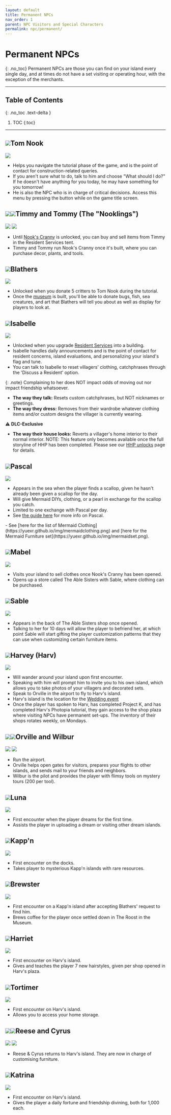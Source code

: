 ```yaml
---
layout: default
title: Permanent NPCs
nav_order: 1
parent: NPC Visitors and Special Characters
permalink: npc/permanent/
---
```


# Permanent NPCs
{: .no_toc}
Permanent NPCs are those you can find on your island every single day, and at times do not have a set visiting or operating hour, with the exception of the merchants. 

* * *
## Table of Contents
{: .no_toc .text-delta }

1. TOC
{:toc}
* * *

## <span><img src="https://acnhcdn.com/latest/NpcIcon/rco.png" id="heading-icon"></span>Tom Nook
<div class="content">
    <img src="https://acnhcdn.com/latest/FtrIcon/PosterNpcSpRco.png">
    <div class="details">
    <ul>
        <li>Helps you navigate the tutorial phase of the game, and is the point of contact for construction-related queries.</li>
        <li>If you aren't sure what to do, talk to him and choose "What should I do?" If he doesn't have anything for you today, he may have something for you tomorrow!</li>
        <li>He is also the NPC who is in charge of critical decisions. Access this menu by pressing the <span class="icon-Minus"></span> button while on the game title screen.</li>
    </ul>
    </div>
</div>

## <span><img src="https://acnhcdn.com/latest/NpcIcon/rcm.png" id="heading-icon"></span><span><img src="https://acnhcdn.com/latest/NpcIcon/rct.png" id="heading-icon"></span>Timmy and Tommy (The "Nooklings")
<div class="content">
    <img src="https://acnhcdn.com/latest/FtrIcon/PosterNpcSpRcm.png">
    <img src="https://acnhcdn.com/latest/FtrIcon/PosterNpcSpRct.png">
    <div class="details">
    <ul>
        <li>Until <a href="/acnhfaq/unlocks#building-unlocks">Nook's Cranny</a> is unlocked, you can buy and sell items from Timmy in the Resident Services tent.</li>
        <li>Timmy and Tommy run Nook's Cranny once it's built, where you can purchase decor, plants, and tools.</li>
    </ul>
    </div>
</div>

## <span><img src="https://acnhcdn.com/latest/NpcIcon/owl.png" id="heading-icon"></span>Blathers
<div class="content">
    <img src="https://acnhcdn.com/latest/FtrIcon/PosterNpcSpOwl.png">
    <div class="details">
    <ul>
        <li>Unlocked when you donate 5 critters to Tom Nook during the tutorial.</li>
        <li>Once the <a href="/acnhfaq/unlocks#building-unlocks">museum</a> is built, you'll be able to donate bugs, fish, sea creatures, and art that Blathers will tell you about as well as display for players to look at. </li>
    </ul>
    </div>
</div>

## <span><img src="https://acnhcdn.com/latest/NpcIcon/sza.png" id="heading-icon"></span>Isabelle
<div class="content">
    <img src="https://acnhcdn.com/latest/FtrIcon/PosterNpcSpSza.png">
    <div class="details">
    <ul>
        <li>Unlocked when you upgrade <a href="/acnhfaq/unlocks#building-unlocks">Resident Services</a> into a building.</li>
        <li>Isabelle handles daily announcements and is the point of contact for resident concerns, island evaluations, and personalizing your island's flag and tune.</li>
        <li>You can talk to Isabelle to reset villagers' clothing, catchphrases through the 'Discuss a Resident' option.</li>        
    </ul>
    </div>
</div>

{: .note}
Complaining to her does NOT impact odds of moving out nor impact friendship whatsoever.

- **The way they talk:** Resets custom catchphrases, but NOT nicknames or greetings.
- **The way they dress:** Removes from their wardrobe whatever clothing items and/or custom designs the villager is currently wearing.

⚠️ **DLC-Exclusive**
- **The way their house looks:** Reverts a villager's home interior to their normal interior.
NOTE: This feature only becomes available once the full storyline of HHP has been completed. Please see our [HHP unlocks](/acnhfaq/hhp/unlocks/) page for details.

## <span><img src="https://acnhcdn.com/latest/NpcIcon/seo.png" id="heading-icon"></span>Pascal
<div class="content">
    <img src="https://acnhcdn.com/latest/FtrIcon/PosterNpcSpSeo.png">
    <div class="details">
    <ul>
        <li>Appears in the sea when the player finds a scallop, given he hasn't already been given a scallop for the day.</li>
        <li>Will give Mermaid DIYs, clothing, or a pearl in exchange for the scallop you catch.</li>
        <li>Limited to one exchange with Pascal per day.</li>
        <li>See <a href="https://yuexr.github.io/img/pascal2.png">the guide here</a> for more info on Pascal.</li>
    </ul>
    </div>
</div>
- See [here for the list of Mermaid Clothing](https://yuexr.github.io/img/mermaidclothing.png) and [here for the Mermaid Furniture set](https://yuexr.github.io/img/mermaidset.png).

## <span><img src="https://acnhcdn.com/latest/NpcIcon/hgh.png" id="heading-icon"></span>Mabel
<div class="content">
    <img src="https://acnhcdn.com/latest/FtrIcon/PosterNpcSpHgh.png">
    <div class="details">
    <ul>
        <li>Visits your island to sell clothes once Nook's Cranny has been opened.</li>
        <li>Opens up a store called The Able Sisters with Sable, where clothing can be purchased.</li>
    </ul>
    </div>
</div>

## <span><img src="https://acnhcdn.com/latest/NpcIcon/hgs.png" id="heading-icon"></span>Sable
<div class="content">
    <img src="https://acnhcdn.com/latest/FtrIcon/PosterNpcSpHgs.png">
    <div class="details">
    <ul>
        <li>Appears in the back of The Able Sisters shop once opened.</li>
        <li>Talking to her for 10 days will allow the player to befriend her, at which point Sable will start gifting the player customization patterns that they can use when customizing certain furniture items.</li>
    </ul>
    </div>
</div>

## <span><img src="https://acnhcdn.com/latest/NpcIcon/spn.png" id="heading-icon"></span>Harvey (Harv)
<div class="content">
    <img src="https://acnhcdn.com/latest/FtrIcon/PosterNpcSpSpn.png">
    <div class="details">
    <ul>
        <li>Will wander around your island upon first encounter.</li>
        <li>Speaking with him will prompt him to invite you to his own island, which allows you to take photos of your villagers and decorated sets.</li>
        <li>Speak to Orville in the airport to fly to Harv's island.</li>
        <li>Harv's island is the location for the <a href="/acnhfaq/events#wedding-season">Wedding event</a></li>
        <li>Once the player has spoken to Harv, has completed Project K, and has completed Harv's Photopia tutorial, they gain access to the shop plaza where visiting NPCs have permanent set-ups. The inventory of their shops rotates weekly, on Mondays.</li>
    </ul>
    </div>
</div>

## <span><img src="https://acnhcdn.com/latest/NpcIcon/dod.png" id="heading-icon"></span><span><img src="https://acnhcdn.com/latest/NpcIcon/doc.png" id="heading-icon"></span>Orville and Wilbur
<div class="content">
    <img src="https://acnhcdn.com/latest/FtrIcon/PosterNpcSpDod.png">
    <img src="https://acnhcdn.com/latest/FtrIcon/PosterNpcSpDoc.png">
    <div class="details">
    <ul>
        <li>Run the airport.</li>
        <li>Orville helps open gates for visitors, prepares your flights to other islands, and sends mail to your friends and neighbors.</li>
        <li>Wilbur is the pilot and provides the player with flimsy tools on mystery tours (200 <span class="icon-NM"></span> per tool).</li>
    </ul>
    </div>
</div>
 
## <span><img src="https://acnhcdn.com/latest/NpcIcon/tap.png" id="heading-icon"></span>Luna
<div class="content">
    <img src="https://acnhcdn.com/latest/FtrIcon/PosterNpcSpTap.png">
    <div class="details">
    <ul>
        <li>First encounter when the player dreams for the first time.</li>
        <li>Assists the player in uploading a dream or visiting other dream islands.</li>
    </ul>
    </div>
</div>

## <span><img src="https://acnhcdn.com/latest/NpcIcon/kpp.png" id="heading-icon"></span>Kapp'n
<div class="content">
    <img src="https://acnhcdn.com/latest/FtrIcon/PosterNpcSpKpp.png">
    <div class="details">
    <ul>
        <li>First encounter on the docks.</li>
        <li>Takes player to mysterious Kapp'n islands with rare resources.</li>
    </ul>
    </div>
</div>

## <span><img src="https://acnhcdn.com/latest/NpcIcon/pge.png" id="heading-icon"></span>Brewster
<div class="content">
    <img src="https://acnhcdn.com/latest/FtrIcon/PosterNpcSpPge.png">
    <div class="details">
    <ul>
        <li>First encounter on a Kapp'n island after accepting Blathers' request to find him.</li>
        <li>Brews coffee for the player once settled down in The Roost in the Museum.</li>
    </ul>
    </div>
</div>

## <span><img src="https://acnhcdn.com/latest/NpcIcon/pooB.png" id="heading-icon"></span>Harriet
<div class="content">
    <img src="https://acnhcdn.com/latest/FtrIcon/PosterNpcSpPoo.png">
    <div class="details">
        <ul>
            <li>First encounter on Harv's island.</li>
            <li>Gives and teaches the player 7 new hairstyles, given per shop opened in Harv's plaza.</li>
        </ul>
    </div>
</div>
        

## <span><img src="https://acnhcdn.com/latest/NpcIcon/ttlA.png" id="heading-icon"></span>Tortimer
<div class="content">
    <img src="https://acnhcdn.com/latest/FtrIcon/PosterNpcSpTtlA.png">
    <div class="details">
        <ul>
            <li>First encounter on Harv's island.</li>
            <li>Allows you to access your home storage.</li>
        </ul>
    </div>
</div>

## <span><img src="https://acnhcdn.com/latest/NpcIcon/alw.png" id="heading-icon"></span><span><img src="https://acnhcdn.com/latest/NpcIcon/alp.png" id="heading-icon"></span>Reese and Cyrus
<div class="content">
    <img src="https://acnhcdn.com/latest/FtrIcon/PosterNpcSpAlw.png">
    <img src="https://acnhcdn.com/latest/FtrIcon/PosterNpcSpAlp.png">
    <div class="details">
        <ul>
            <li>Reese & Cyrus returns to Harv's island. They are now in charge of customising furniture.</li>
        </ul>
    </div>
</div>

## <span><img src="https://acnhcdn.com/latest/NpcIcon/bpt.png" id="heading-icon"></span>Katrina
<div class="content">
    <img src="https://acnhcdn.com/latest/FtrIcon/PosterNpcSpBpt.png">
    <div class="details">
        <ul>
            <li>First encounter on Harv's island.</li>
            <li>Gives the player a daily fortune and friendship divining, both for 1,000 <span class="icon-Bells"></span> each.</li>
        </ul>
    </div>
</div>
